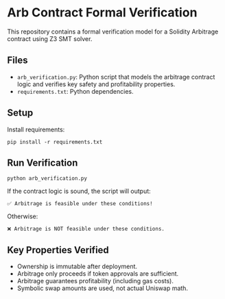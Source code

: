 
# Arb Contract Formal Verification

This repository contains a formal verification model for a Solidity Arbitrage contract using Z3 SMT solver.

## Files

- `arb_verification.py`: Python script that models the arbitrage contract logic and verifies key safety and profitability properties.
- `requirements.txt`: Python dependencies.

## Setup

Install requirements:
```
pip install -r requirements.txt
```

## Run Verification

```
python arb_verification.py
```

If the contract logic is sound, the script will output:
```
✅ Arbitrage is feasible under these conditions!
```

Otherwise:
```
❌ Arbitrage is NOT feasible under these conditions.
```

## Key Properties Verified

- Ownership is immutable after deployment.
- Arbitrage only proceeds if token approvals are sufficient.
- Arbitrage guarantees profitability (including gas costs).
- Symbolic swap amounts are used, not actual Uniswap math.
